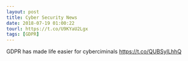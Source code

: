 ```yaml
---
layout: post
title: Cyber Security News
date: 2018-07-19 01:00:22
tourl: https://t.co/U9KYaU2Lgx
tags: [GDPR]
---
```

GDPR has made life easier for cyberciminals https://t.co/QUBSyILhhQ